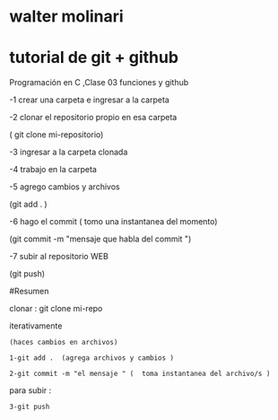 # walter molinari
# tutorial de git + github

Programación en C ,Clase 03  funciones y github

  -1 crear una carpeta e ingresar a la carpeta

  -2 clonar el repositorio propio en esa carpeta

   ( git clone mi-repositorio)

  -3 ingresar a la carpeta clonada

  -4 trabajo en la carpeta

  -5 agrego cambios y archivos

   (git add . )

  -6 hago el commit ( tomo una instantanea del momento)

   (git commit -m "mensaje que habla del commit ")

  -7 subir al repositorio WEB

  (git push)




#Resumen

 clonar : git clone mi-repo


 iterativamente

 	(haces cambios en archivos)

 	1-git add .  (agrega archivos y cambios )

 	2-git commit -m "el mensaje " (  toma instantanea del archivo/s )


para subir :

 	3-git push
